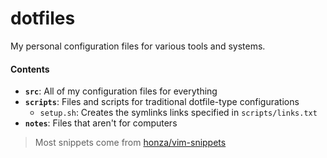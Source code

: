 dotfiles
========

My personal configuration files for various tools and systems.

#### Contents

*   **`src`**: All of my configuration files for everything
*   **`scripts`**: Files and scripts for traditional dotfile-type configurations
    *   `setup.sh`: Creates the symlinks links specified in `scripts/links.txt`
*   **`notes`**: Files that aren't for computers

> Most snippets come from [honza/vim-snippets](https://www.github.com/honza/vim-snippets)  

